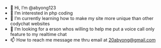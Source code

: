 - 👋 Hi, I’m @abyong123
- 👀 I’m interested in php coding
- 🌱 I’m currently learning how to make my site more unique than other codychat websites
- 💞️ I’m looking for a erson whos willing to help me put a voice  call only feature to my realtime chat 
- 📫 How to reach me message me thru email at 20abyong@gmail.com

<!---
abyong123/abyong123 is a ✨ special ✨ repository because its `README.md` (this file) appears on your GitHub profile.
You can click the Preview link to take a look at your changes.
--->
